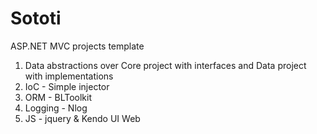 Sototi
======

ASP.NET MVC projects template

1. Data abstractions  over  Core project with interfaces and Data project with implementations
2. IoC - Simple injector
3. ORM - BLToolkit
4. Logging - Nlog 
5. JS - jquery & Kendo UI Web 

